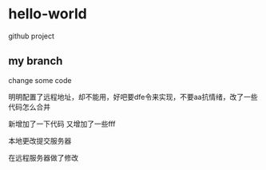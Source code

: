 # hello-world
github project

## my branch
change some code


明明配置了远程地址，却不能用，好吧要dfe令来实现，不要aa抗情绪，改了一些代码怎么合并

新增加了一下代码
又增加了一些fff

本地更改提交服务器

在远程服务器做了修改
